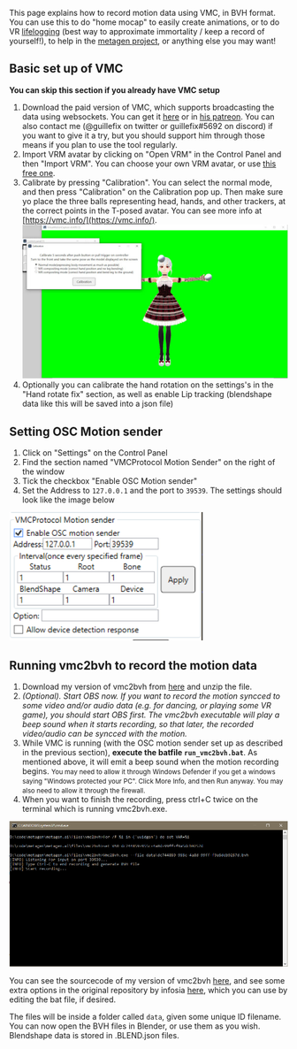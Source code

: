This page explains how to record motion data using VMC, in BVH format. You can use this to do "home mocap" to easily create animations, or to do VR [lifelogging](https://www.wikiwand.com/en/Lifelog) (best way to approximate immortality / keep a record of yourself!), to help in the [metagen project](index.html), or anything else you may want!

## Basic set up of VMC

**You can skip this section if you already have VMC setup**

1. Download the paid version of VMC, which supports broadcasting the data using websockets. You can get it [here](https://akira.fanbox.cc/) or in [his patreon](https://www.patreon.com/sh_akira). You can also contact me (@guillefix on twitter or guillefix#5692 on discord) if you want to give it a try, but you should support him through those means if you plan to use the tool regularly.
2. Import VRM avatar by clicking on "Open VRM" in the Control Panel and then "Import VRM". You can choose your own VRM avatar, or use [this free one](https://drive.google.com/file/d/1T8WAUYqWxbNQUVaL7Mq2KbgkE-VnYde7/view?usp=sharing).
3. Calibrate by pressing "Calibration". You can select the normal mode, and then press "Calibration" on the Calibration pop up. Then make sure yo place the three balls representing head, hands, and other trackers, at the correct points in the T-posed avatar. You can see more info at [https://vmc.info/](https://vmc.info/). 
<img alt="vmc_calibration" title="vmc_calibration" src="img/vmc/vmc_calibration.jpg" width="600px"></img>
4. Optionally you can calibrate the hand rotation on the settings's in the "Hand rotate fix" section, as well as enable Lip tracking (blendshape data like this will be saved into a json file)

## Setting OSC Motion sender

1. Click on "Settings" on the Control Panel
2. Find the section named "VMCProtocol Motion Sender" on the right of the window
3. Tick the checkbox "Enable OSC Motion sender"
4. Set the Address to `127.0.0.1` and the port to `39539`. The settings should look like the image below

<img alt="vmc_settings" title="vmc_settings" src="img/vmc/vmc_settings.png" width="350px"></img>


## Running vmc2bvh to record the motion data

1. Download my version of vmc2bvh from [here](/files/vmc2bvh/vmc2bvh.zip) and unzip the file.
2. *(Optional). Start OBS now. If you want to record the motion syncced to some video and/or audio data (e.g. for dancing, or playing some VR game), you should start OBS first. The vmc2bvh executable will play a beep sound when it starts recording, so that later, the recorded video/audio can be syncced with the motion.*
3. While VMC is running (with the OSC motion sender set up as described in the previous section), **execute the batfile `run_vmc2bvh.bat`**. As mentioned above, it will emit a beep sound when the motion recording begins. <small>You may need to allow it through Windows Defender if you get a windows saying "Windows protected your PC". Click More Info, and then Run anyway. You may also need to allow it through the firewall.</small>
4. When you want to finish the recording, press ctrl+C twice on the terminal which is running vmc2bvh.exe.

<img alt="vmc2bvh" title="vmc2bvh" src="img/vmc/vmc2bvh.png" width="600px"></img>


You can see the sourcecode of my version of vmc2bvh [here](https://drive.google.com/file/d/1jvg1RH5SToPVWI5YPQH17XMkUesxjyen/view?usp=sharing), and see some extra options in the original repository by infosia [here](https://github.com/infosia/vmc2bvh), which you can use by editing the bat file, if desired.

The files will be inside a folder called `data`, given some unique ID filename. You can now open the BVH files in Blender, or use them as you wish. Blendshape data is stored in .BLEND.json files.
